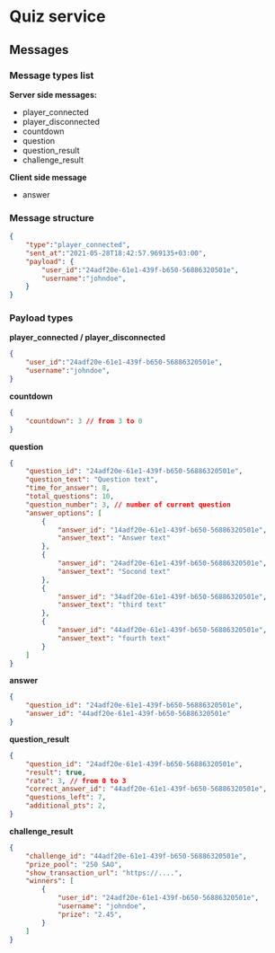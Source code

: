# Quiz service

## Messages

### Message types list

**Server side messages:**
- player_connected
- player_disconnected
- countdown
- question
- question_result
- challenge_result

**Client side message**
- answer


### Message structure

```json
{
    "type":"player_connected",
    "sent_at":"2021-05-28T18:42:57.969135+03:00",
    "payload": {
        "user_id":"24adf20e-61e1-439f-b650-56886320501e",
        "username":"johndoe",
    }
}
```

### Payload types

**player_connected / player_disconnected**
```json
{
    "user_id":"24adf20e-61e1-439f-b650-56886320501e",
    "username":"johndoe",
}
```

**countdown**
```json
{
    "countdown": 3 // from 3 to 0
}
```

**question**
```json
{
    "question_id": "24adf20e-61e1-439f-b650-56886320501e",
    "question_text": "Question text",
    "time_for_answer": 8,
    "total_questions": 10,
    "question_number": 3, // number of current question
    "answer_options": [
        {
            "answer_id": "14adf20e-61e1-439f-b650-56886320501e",
            "answer_text": "Answer text"
        },
        {
            "answer_id": "24adf20e-61e1-439f-b650-56886320501e",
            "answer_text": "Socond text"
        },
        {
            "answer_id": "34adf20e-61e1-439f-b650-56886320501e",
            "answer_text": "third text"
        },
        {
            "answer_id": "44adf20e-61e1-439f-b650-56886320501e",
            "answer_text": "fourth text"
        }
    ]
}
```

**answer**
```json
{
    "question_id": "24adf20e-61e1-439f-b650-56886320501e",
    "answer_id": "44adf20e-61e1-439f-b650-56886320501e"
}
```

**question_result**
```json
{
    "question_id": "24adf20e-61e1-439f-b650-56886320501e",
    "result": true,
    "rate": 3, // from 0 to 3
    "correct_answer_id": "44adf20e-61e1-439f-b650-56886320501e",
    "questions_left": 7,
    "additional_pts": 2,
}
```

**challenge_result**
```json
{
    "challenge_id": "44adf20e-61e1-439f-b650-56886320501e",
    "prize_pool": "250 SAO",
    "show_transaction_url": "https://....",
    "winners": [
        {
            "user_id": "24adf20e-61e1-439f-b650-56886320501e",
            "username": "johndoe",
            "prize": "2.45",
        }
    ]
}
```